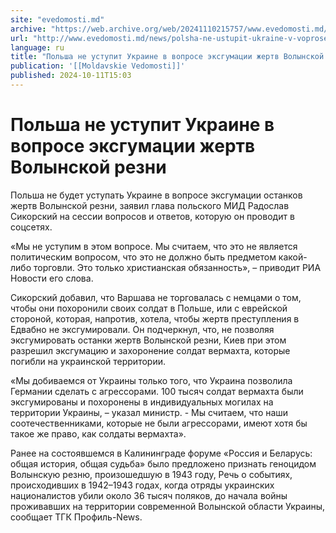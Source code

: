 ```yaml
---
site: "evedomosti.md"
archive: "https://web.archive.org/web/20241110215757/www.evedomosti.md/news/polsha-ne-ustupit-ukraine-v-voprose-eksgumacii-zhertv-volyns"
url: "http://www.evedomosti.md/news/polsha-ne-ustupit-ukraine-v-voprose-eksgumacii-zhertv-volyns"
language: ru
title: "Польша не уступит Украине в вопросе эксгумации жертв Волынской резни"
publication: '[[Moldavskie Vedomosti]]'
published: 2024-10-11T15:03
---
```


# Польша не уступит Украине в вопросе эксгумации жертв Волынской резни

Польша не будет уступать Украине в вопросе эксгумации останков жертв Волынской резни, заявил глава польского МИД Радослав Сикорский на сессии вопросов и ответов, которую он проводит в соцсетях.

«Мы не уступим в этом вопросе. Мы считаем, что это не является политическим вопросом, что это не должно быть предметом какой-либо торговли. Это только христианская обязанность», – приводит РИА Новости его слова.

Сикорский добавил, что Варшава не торговалась с немцами о том, чтобы они похоронили своих солдат в Польше, или с еврейской стороной, которая, напротив, хотела, чтобы жертв преступления в Едвабно не эксгумировали. Он подчеркнул, что, не позволяя эксгумировать останки жертв Волынской резни, Киев при этом разрешил эксгумацию и захоронение солдат вермахта, которые погибли на украинской территории.

«Мы добиваемся от Украины только того, что Украина позволила Германии сделать с агрессорами. 100 тысяч солдат вермахта были эксгумированы и похоронены в индивидуальных могилах на территории Украины, – указал министр. - Мы считаем, что наши соотечественниками, которые не были агрессорами, имеют хотя бы такое же право, как солдаты вермахта».

Ранее на состоявшемся в Калининграде форуме «Россия и Беларусь: общая история, общая судьба» было предложено признать геноцидом Волынскую резню, произошедшую в 1943 году, Речь о событиях, происходивших в 1942–1943 годах, когда отряды украинских националистов убили около 36 тысяч поляков, до начала войны проживавших на территории современной Волынской области Украины, сообщает ТГК Профиль-News.